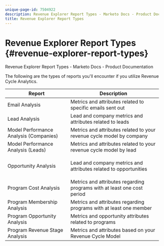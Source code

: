```yaml
---
unique-page-id: 7504922
description: Revenue Explorer Report Types - Marketo Docs - Product Documentation
title: Revenue Explorer Report Types
---
```


# Revenue Explorer Report Types {#revenue-explorer-report-types}

Revenue Explorer Report Types - Marketo Docs - Product Documentation

The following are the types of reports you'll encounter if you utilize Revenue Cycle Analytics.

<table> 
 <thead> 
  <tr> 
   <th>Report</th> 
   <th>Description</th> 
  </tr> 
 </thead> 
 <tbody> 
  <tr> 
   <td>Email Analysis</td> 
   <td>Metrics and attributes related to specific emails sent out</td> 
  </tr> 
  <tr> 
   <td>Lead Analysis</td> 
   <td>Lead and company metrics and attributes related to leads</td> 
  </tr> 
  <tr> 
   <td>Model Performance Analysis (Companies)</td> 
   <td>Metrics and attributes related to your revenue cycle model by company</td> 
  </tr> 
  <tr> 
   <td>Model Performance Analysis (Leads)</td> 
   <td>Metrics and attributes related to your revenue cycle model by lead</td> 
  </tr> 
  <tr> 
   <td>Opportunity Analysis</td> 
   <td><p>Lead and company metrics and attributes related to opportunities</p></td> 
  </tr> 
  <tr> 
   <td>Program Cost Analysis</td> 
   <td>Metrics and attributes regarding programs with at least one cost period</td> 
  </tr> 
  <tr> 
   <td>Program Membership Analysis</td> 
   <td>Metrics and attributes regarding programs with at least one member</td> 
  </tr> 
  <tr> 
   <td>Program Opportunity Analysis</td> 
   <td>Metrics and opportunity attributes related to programs</td> 
  </tr> 
  <tr> 
   <td>Program Revenue Stage Analysis</td> 
   <td>Metrics and attributes based on your Revenue Cycle Model</td> 
  </tr> 
 </tbody> 
</table>

